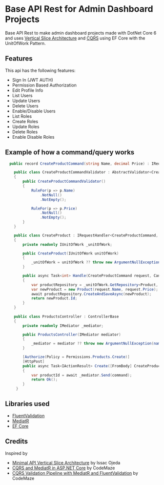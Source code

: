 # Base API Rest for Admin Dashboard Projects
Base API Rest to make admin dashboard projects made with DotNet Core 6 and uses [Vertical Slice Architecture](https://code-maze.com/vertical-slice-architecture-aspnet-core/) and [CQRS]( https://learn.microsoft.com/en-us/azure/architecture/patterns/cqrs) using EF Core with the UnitOfWork Pattern.

## Features
This api has the following features:
- Sign In (JWT AUTH)
- Permission Based Authorization
- Edit Profile Info
- List Users
- Update Users
- Delete Users
- Enable/Disable Users
- List Roles
- Create Roles
- Update Roles 
- Delete Roles
- Enable Disable Roles


## Example of how a command/query works
```c#
  public record CreateProductCommand(string Name, decimal Price) : IRequest<int>;

    public class CreateProductCommandValidator : AbstractValidator<CreateProductCommand>
    {
        public CreateProductCommandValidator()
        {
            RuleFor(p => p.Name)
                .NotNull()
                .NotEmpty();

            RuleFor(p => p.Price)
                .NotNull()
                .NotEmpty();
        }
    }

    public class CreateProduct : IRequestHandler<CreateProductCommand, int>
    {
        private readonly IUnitOfWork _unitOfWork;

        public CreateProduct(IUnitOfWork unitOfWork)
        {
            _unitOfWork = unitOfWork ?? throw new ArgumentNullException(nameof(unitOfWork));
        }

        public async Task<int> Handle(CreateProductCommand request, CancellationToken cancellationToken)
        {
            var productRepository = _unitOfWork.GetRepository<Product, int>();
            var newProduct = new Product(request.Name, request.Price);
            await productRepository.CreateAndSaveAsync(newProduct);
            return newProduct.Id;
        }
    }
    
    public class ProductsController : ControllerBase
    {
        private readonly IMediator _mediator;

        public ProductsController(IMediator mediator)
        {
            _mediator = mediator ?? throw new ArgumentNullException(nameof(mediator));
        }

        [Authorize(Policy = Permissions.Products.Create)]
        [HttpPost]
        public async Task<IActionResult> Create([FromBody] CreateProductCommand command)
        {
            var productId = await _mediator.Send(command);
            return Ok();
        }
     }
```

## Libraries used
- [FluentValidation](https://docs.fluentvalidation.net/en/latest/) 
- [MediatR](https://github.com/jbogard/MediatR)
- [EF Core](https://learn.microsoft.com/en-us/ef/core/)

## Credits
Inspired by
- [Minimal API Vertical Slice Architecture](https://github.com/isaacOjeda/MinimalApiArchitecture) by Issac Ojeda
- [CQRS and MediatR in ASP.NET Core](https://code-maze.com/cqrs-mediatr-in-aspnet-core/) by CodeMaze
- [CQRS Validation Pipeline with MediatR and FluentValidation](https://code-maze.com/cqrs-mediatr-fluentvalidation/) by CodeMaze

